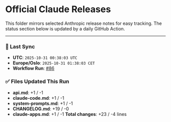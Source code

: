 # Official Claude Releases

This folder mirrors selected Anthropic release notes for easy tracking.
The status section below is updated by a daily GitHub Action.


---

<!-- sync-status:start -->

### 🔄 Last Sync

- **UTC**: `2025-10-31 00:38:03 UTC`
- **Europe/Oslo**: `2025-10-31 01:38:03 CET`
- **Workflow Run**: [#86](https://github.com/zebbern/claude-code-guide/actions/runs/18959070927)

### ✅ Files Updated This Run

- **api.md**: +1 / -1
- **claude-code.md**: +1 / -1
- **system-prompts.md**: +1 / -1
- **CHANGELOG.md**: +19 / -0
- **claude-apps.md**: +1 / -1
**Total changes**: +23 / -4 lines

<!-- sync-status:end -->





































































